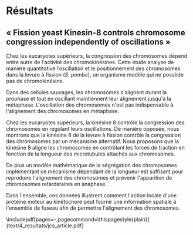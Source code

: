# Résultats

## « Fission yeast Kinesin-8 controls chromosome congression independently of oscillations »

Chez les eucaryotes supérieurs, la congression des chromosomes dépend entre autre de l'activité des chromokinésines. Cette étude analyse de manière quantitative l’oscillation et le positionnement des chromosomes dans la levure à fission (_S. pombe_), un organisme modèle qui ne possède pas de chromokinésine.

Dans des cellules sauvages, les chromosomes s'alignent durant la prophase et tout en oscillant maintiennent leur alignement jusqu'à la métaphase. L'oscillation des chromosomes n'est pas indispensable à l'alignement des chromosomes en métaphase.

Chez les eucaryotes supèrieurs, la kinésine 8 contrôle la congression des chromosomes en régulant leurs oscillations. De manière opposée, nous montrons que la kinésine 8 de la levure à fission contrôle la congression des chromosomes par un mécanisme alternatif. Nous proposons que la kinésine 8 aligne les chromosomes en contrôlant les forces de traction en fonction de la longueur des microtubules attachés aux chromosomes.

De plus un modèle mathématique de la ségrégation des chromosomes implémentant ce mécanisme dépendant de la longueur est suffisant pour reproduire l'alignement des chromosomes et prévenir l'apparition de chromosomes retardataires en anaphase.

Dans l'ensemble, ces données illustrent comment l'action locale d'une protéine moteur au kinétochore peut fournir une information spatiale à l'ensemble de fuseau afin de permettre l'alignement des chromosomes.

\includepdf[pages=-,pagecommand=\thispagestyle{plain}]{text/4_resultats/jcs_article.pdf}
